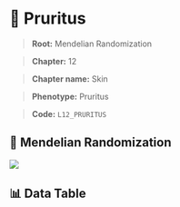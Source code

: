 # 🧪 Pruritus

> **Root:** Mendelian Randomization

> **Chapter:** 12  

> **Chapter name:** Skin

> **Phenotype:** Pruritus  

> **Code:** `L12_PRURITUS`

## 🧬 Mendelian Randomization  

<img src="/MR/Figures/Forward/L12_PRURITUS.png"/>

## 📊 Data Table

<CsvTableMRF src="/public/MR/Data/Forward/L12_PRURITUS.csv"/>
